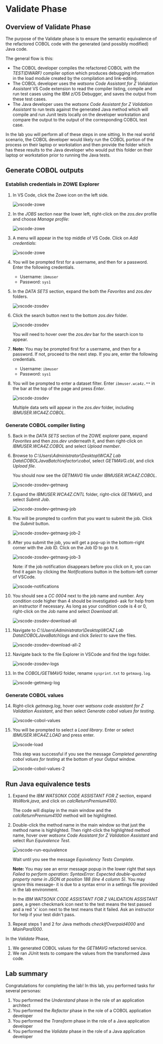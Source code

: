 # Validate Phase

## Overview of Validate Phase

The purpose of the Validate phase is to ensure the semantic equivalence of the refactored COBOL code with the generated (and possibly modified) Java code.

The general flow is this:

- The COBOL developer compiles the refactored COBOL with the *TEST(DWARF)* compiler option which produces debugging information in the load module created by the compilation and link-editing.  
- The COBOL developer uses the *watsonx Code Assistant for Z Validation Assistant* VS Code extension to read the compiler listing, compile and run test cases using the IBM z/OS Debugger, and saves the output from these test cases.
- The Java developer uses the *watsonx Code Assistant for Z Validation Assistant* to run tests against the generated Java method which will compile and run Junit tests locally on the developer workstation and compare the output to the output of the corresponding COBOL test case.

In the lab you will perform all of these steps in one sitting.  In the real world scenario, the COBOL developer would likely run the COBOL portion of the process on their laptop or workstation and then provide the folder which has these results to the Java developer who would put this folder on their laptop or workstation prior to running the Java tests.

## Generate COBOL outputs

### Establish credentials in ZOWE Explorer

1. In VS Code, click the Zowe icon on the left side.

    ![vscode-zowe](../images/vscode-zowe.png)

2. In the *JOBS* section near the lower left, right-click on the *zos.dev* profile and choose *Manage profile*:

    ![vscode-zowe](../images/vscode-jobs-profile.png)

3. A menu will appear in the top middle of VS Code.  Click on *Add credentials*:

    ![vscode-zowe](../images/vscode-jobs-add-creds.png)

4. You will be prompted first for a username, and then for a password. Enter the following credentials.

    - Username: `ibmuser`
    - Password: `sys1`

2. In the *DATA SETS* section, expand the both the *Favorites* and *zos.dev* folders.

    ![vscode-zosdev](../images/vscode-zosdev.png)

4. Click the search button next to the bottom *zos.dev* folder.

    ![vscode-zosdev](../images/vscode-zosdev-search.png)

    You will need to hover over the *zos.dev* bar for the search icon to appear.

5. **Note:** You may be prompted first for a username, and then for a password. If not, proceed to the next step.  If you are, enter the following credentials.

    - Username: `ibmuser`
    - Password: `sys1`

6. You will be prompted to enter a dataset filter. Enter `ibmuser.wca4z.**` in the bar at the top of the page and press *Enter*.

    ![vscode-zosdev](../images/vscode-zosdev-filter.png)

    Multiple data sets will appear in the *zos.dev* folder, including *IBMUSER.WCA4Z.COBOL*.

### Generate COBOL compiler listing

5. Back in the *DATA SETS* section of the ZOWE explorer pane, expand *Favorites* and then *zos.dev* underneath it, and then right-click on *IBMUSER.WCA4Z.COBOL* and select *Upload member*.

6. Browse to *C:\Users\Administrator\Desktop\WCAZ Lab Data\COBOLJavaBatch\refactor\cobol*, select *GETMAVG.cbl*, and click *Upload file*.

    You should now see the *GETMAVG* file under *IBMUSER.WCA4Z.COBOL*.

    ![vscode-zosdev-getmavg](../images/vscode-zosdev-getmavg.png)

7. Expand the *IBMUSER.WCA4Z.CNTL* folder, right-click *GETMAVG*, and select *Submit Job*.

    ![vscode-zosdev-getmavg-job](../images/vscode-zosdev-getmavg-job.png)

8. You will be prompted to confirm that you want to submit the job. Click the *Submit* button.

    ![vscode-zosdev-getmavg-job-2](../images/vscode-zosdev-getmavg-job-2.png)

9.  After you submit the job, you will get a pop-up in the bottom-right corner with the Job ID. Click on the Job ID to go to it.

    ![vscode-zosdev-getmavg-job-3](../images/vscode-zosdev-getmavg-job-3.png)

    Note: if the job notification disappears before you click on it, you can find it again by clicking the *Notifications* button in the bottom-left corner of VSCode.

    ![vscode-notifications](../images/vscode-notifications.png)

10. You should see a *CC 0004* next to the job name and number.  Any condition code higher than 4 should be investigated- ask for help from an instructor if necessary.  As long as your condition code is 4 or 0, right-click on the Job name and select *Download all*. 

    ![vscode-zosdev-download-all](../images/vscode-zosdev-download-all.png)

11. Navigate to *C:\Users\Administrator\Desktop\WCAZ Lab Data\COBOLJavaBatch\logs* and click *Select* to save the files.

    ![vscode-zosdev-download-all-2](../images/vscode-zosdev-download-all-2.png)

12. Navigate back to the file Explorer in VSCode and find the *logs* folder.

    ![vscode-zosdev-logs](../images/vscode-zosdev-logs.png)

13. In the *COBOL/GETMAVG* folder, rename `sysprint.txt` to `getmavg.log`.

    ![vscode-getmavg-log](../images/vscode-getmavg-log.png)

### Generate COBOL values 

14. Right-click *getmavg.log*, hover over *watsonx code assistant for Z Validation Assistant*, and then select *Generate cobol values for testing*.

    ![vscode-cobol-values](../images/vscode-cobol-values.png)

15. You will be prompted to select a *Load library*. Enter or select *IBMUSER.WCA4Z.LOAD* and press enter. 

    ![vscode-load](../images/vscode-load.png)

    This step was successful if you see the message *Completed generating cobol values for testing* at the bottom of your *Output* window.

    ![vscode-cobol-values-2](../images/vscode-cobol-values-2.png)

## Run Java equivalence tests

1. Expand the *IBM WATSONX CODE ASSISTANT FOR Z* section, expand *WsWork.java*, and click on *calcReturnPremium4100*.

    The code will display in the main window and the *calcReturnPremium4100* method will be highlighted.

2. Double-click the method name in the main window so that just the method name is highlighted. Then right-click the highlighted method name, hover over *watsonx Code Assistant for Z Validation Assistant* and select *Run Equivalence Test*.

    ![vscode-run-equivalence](../images/vscode-run-equivalence.png)

    Wait until you see the message *Equivalency Tests Complete*. 

    **Note:** You may see an error message popup in the lower right that says *Failed to perform operation: SyntaxError: Expected double-quoted property name in JSON at position 188 (line 4 column 5)*.  You may ignore this message- it is due to a syntax error in a settings file provided in the lab environment.
    
    In the *IBM WATSONX CODE ASSISTANT FOR Z VALIDATION ASSISTANT* pane, a green checkmark icon next to the test means the test passed and a red 'x' icon next to the test means that it failed.   Ask an instructor for help if your test didn't pass.

3. Repeat steps 1 and 2 for Java methods *checkIfOverpaid4000* and *MainPara1000*. 

<!--- TODO add screenshot of passed equivalency tests --->

In the *Validate* Phase, 

1. We generated COBOL values for the *GETMAVG* refactored service.
2. We ran JUnit tests to compare the values from the transformed Java code.

## Lab summary

Congratulations for completing the lab!  In this lab, you performed tasks for several personas:

1. You performed the *Understand* phase in the role of an application architect 
2. You performed the *Refactor* phase in the role of a COBOL application developer
3. You performed the *Transform* phase in the role of a Java application developer
4. You performed the *Validate* phase in the role of a Java application developer


